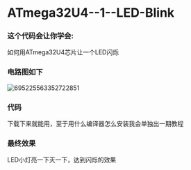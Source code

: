 # ATmega32U4--1--LED-Blink
### 这个代码会让你学会:  
如何用ATmega32U4芯片让一个LED闪烁

### 电路图如下
![695225563352722851](https://github.com/wenxiwei00/ATmega32U4--LED-Blink/assets/114196821/ea7008ee-b25d-4fab-b2e4-b1d5a051a672)

### 代码  
下载下来就能用，至于用什么编译器怎么安装我会单独出一期教程

### 最终效果  
LED小灯亮一下灭一下，达到闪烁的效果
